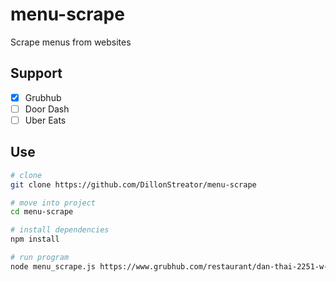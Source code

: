 # menu-scrape

Scrape menus from websites


## Support

- [x] Grubhub
- [ ] Door Dash
- [ ] Uber Eats

## Use

```sh
# clone 
git clone https://github.com/DillonStreator/menu-scrape

# move into project
cd menu-scrape

# install dependencies
npm install

# run program
node menu_scrape.js https://www.grubhub.com/restaurant/dan-thai-2251-w-schaumburg-rd-schaumburg/833809
```

